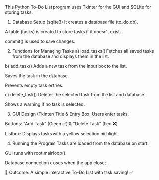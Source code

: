 This Python To-Do List program uses Tkinter for the GUI and SQLite for storing tasks.

1. Database Setup (sqlite3)
It creates a database file (to_do.db).

A table (tasks) is created to store tasks if it doesn't exist.

commit() is used to save changes.

2. Functions for Managing Tasks
a) load_tasks()
Fetches all saved tasks from the database and displays them in the list.

b) add_task()
Adds a new task from the input box to the list.

Saves the task in the database.

Prevents empty task entries.

c) delete_task()
Deletes the selected task from the list and database.

Shows a warning if no task is selected.

3. GUI Design (Tkinter)
Title & Entry Box: Users enter tasks.

Buttons: "Add Task" (Green ✅) & "Delete Task" (Red ❌).

Listbox: Displays tasks with a yellow selection highlight.

4. Running the Program
Tasks are loaded from the database on start.

GUI runs with root.mainloop().

Database connection closes when the app closes.

🔹 Outcome: A simple interactive To-Do List with task saving! ✅
